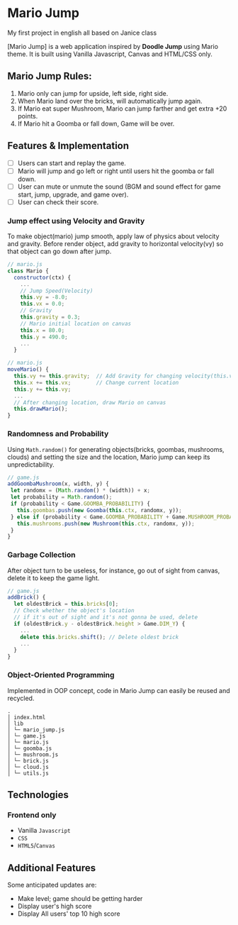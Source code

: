 # Mario Jump

My first project in english all based on Janice class

[Mario Jump] is a web application inspired by **Doodle Jump** using Mario theme. It is built using Vanilla Javascript, Canvas and HTML/CSS only.

## Mario Jump Rules:

1. Mario only can jump for upside, left side, right side.
2. When Mario land over the bricks, will automatically jump again.
3. If Mario eat super Mushroom, Mario can jump farther and get extra +20 points.
4. If Mario hit a Goomba or fall down, Game will be over.

## Features & Implementation

- [ ] Users can start and replay the game.
- [ ] Mario will jump and go left or right until users hit the goomba or fall down.
- [ ] User can mute or unmute the sound
      (BGM and sound effect for game start, jump, upgrade, and game over).
- [ ] User can check their score.

### Jump effect using Velocity and Gravity

To make object(mario) jump smooth, apply law of physics about velocity and gravity.
Before render object, add gravity to horizontal velocity(vy) so that object can go down after jump.

```javascript
// mario.js
class Mario {
  constructor(ctx) {
    ...
    // Jump Speed(Velocity)
    this.vy = -8.0;
    this.vx = 0.0;
    // Gravity
    this.gravity = 0.3;
    // Mario initial location on canvas
    this.x = 80.0;
    this.y = 490.0;
    ...
  }
```

```javascript
// mario.js
moveMario() {
  this.vy += this.gravity;  // Add Gravity for changing velocity(this.vy)
  this.x += this.vx;        // Change current location
  this.y += this.vy;
  ...
  // After changing location, draw Mario on canvas
  this.drawMario();
}
```

### Randomness and Probability

Using `Math.random()` for generating objects(bricks, goombas, mushrooms, clouds) and setting the size and the location, Mario jump can keep its unpredictability.

```javascript
// game.js
addGoombaMushroom(x, width, y) {
 let randomx = (Math.random() * (width)) + x;
 let probability = Math.random();
 if (probability < Game.GOOMBA_PROBABILITY) {
   this.goombas.push(new Goomba(this.ctx, randomx, y));
 } else if (probability < Game.GOOMBA_PROBABILITY + Game.MUSHROOM_PROBABILITY) {
   this.mushrooms.push(new Mushroom(this.ctx, randomx, y));
 }
}
```

### Garbage Collection

After object turn to be useless, for instance, go out of sight from canvas, delete it to keep the game light.

```javascript
// game.js
addBrick() {
  let oldestBrick = this.bricks[0];
  // Check whether the object's location
  // if it's out of sight and it's not gonna be used, delete
  if (oldestBrick.y - oldestBrick.height > Game.DIM_Y) {
    ...
    delete this.bricks.shift(); // Delete oldest brick
    ...
  }
}
```

### Object-Oriented Programming

Implemented in OOP concept, code in Mario Jump can easily be reused and recycled.

```
.
│ index.html
│ lib
│ └─ mario_jump.js
│ └─ game.js
│ └─ mario.js
│ └─ goomba.js
│ └─ mushroom.js
│ └─ brick.js
│ └─ cloud.js
│ └─ utils.js
```

## Technologies

### Frontend only

- Vanilla `Javascript`
- `CSS`
- `HTML5`/`Canvas`

## Additional Features

Some anticipated updates are:

- Make level; game should be getting harder
- Display user's high score
- Display All users' top 10 high score